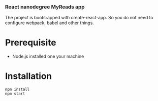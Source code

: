 ### React nanodegree MyReads app
The project is bootsrapped with create-react-app. So you do not need to configure webpack, babel and other things.

# Prerequisite
* Node.js installed one your machine

# Installation
    npm install
    npm start

